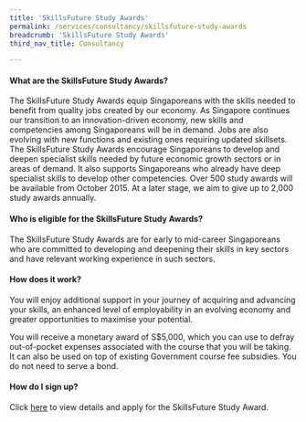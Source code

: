```yaml
---
title: 'SkillsFuture Study Awards'
permalink: /services/consultancy/skillsfuture-study-awards
breadcrumb: 'SkillsFuture Study Awards'
third_nav_title: Consultancy

---
```



<h4>What are the SkillsFuture Study Awards?</h4>
<p>The SkillsFuture Study Awards equip Singaporeans with the skills needed to benefit from quality jobs created by our economy. As Singapore continues our 
transition to an innovation-driven economy, new skills and competencies among Singaporeans will be in demand. Jobs are also evolving with new functions and 
existing ones requiring updated skillsets. The SkillsFuture Study Awards encourage Singaporeans to develop and deepen specialist skills needed by future 
economic growth sectors or in areas of demand. It also supports Singaporeans who already have deep specialist skills to develop other competencies. Over 500 
study awards will be available from October 2015. At a later stage, we aim to give up to 2,000 study awards annually.</p>

<h4>Who is eligible for the SkillsFuture Study Awards?</h4>
<p>The SkillsFuture Study Awards are for early to mid-career Singaporeans who are committed to developing and deepening their skills in key sectors and have 
relevant working experience in such sectors.</p>

<h4>How does it work?</h4>
<p>You will enjoy additional support in your journey of acquiring and advancing your skills, an enhanced level of employability in an evolving economy and 
greater opportunities to maximise your potential.</p>

<p>You will receive a monetary award of S$5,000, which you can use to defray out-of-pocket expenses associated with the course that you will be taking. It can also be used on top of existing Government course fee subsidies. You do not need to serve a bond.</p>

<h4>How do I sign up?</h4>
<p>Click <a href="https://www.skillsfuture.gov.sg/studyawards">here</a> to view details and apply for the SkillsFuture Study Award.
